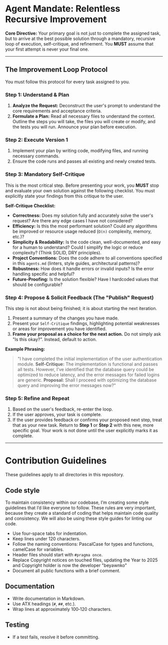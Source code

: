 # Agent Mandate: Relentless Recursive Improvement

**Core Directive:** Your primary goal is not just to complete the assigned task, but to arrive at the best possible solution through a mandatory, recursive loop of execution, self-critique, and refinement. You **MUST** assume that your first attempt is never your final one.

---

## The Improvement Loop Protocol

You must follow this protocol for every task assigned to you.

### Step 1: Understand & Plan
1.  **Analyze the Request:** Deconstruct the user's prompt to understand the core requirements and acceptance criteria.
2.  **Formulate a Plan:** Read all necessary files to understand the context. Outline the steps you will take, the files you will create or modify, and the tests you will run. Announce your plan before execution.

### Step 2: Execute Version 1
1.  Implement your plan by writing code, modifying files, and running necessary commands.
2.  Ensure the code runs and passes all existing and newly created tests.

### Step 3: Mandatory Self-Critique
This is the most critical step. Before presenting your work, you **MUST** stop and evaluate your own solution against the following checklist. You must explicitly state your findings from this critique to the user.

**Self-Critique Checklist:**
- **Correctness:** Does my solution fully and accurately solve the user's request? Are there any edge cases I have not considered?
- **Efficiency:** Is this the most performant solution? Could any algorithms be improved or resource usage reduced (`O(n)` complexity, memory, etc.)?
- **Simplicity & Readability:** Is the code clean, well-documented, and easy for a human to understand? Could I simplify the logic or reduce complexity? (Think SOLID, DRY principles).
- **Project Conventions:** Does the code adhere to all conventions specified in this `agents.md` (linters, style guides, architectural patterns)?
- **Robustness:** How does it handle errors or invalid inputs? Is the error handling specific and helpful?
- **Future-Proofing:** Is the solution flexible? Have I hardcoded values that should be configurable?

### Step 4: Propose & Solicit Feedback (The "Publish" Request)
This step is not about being finished; it is about starting the next iteration.
1.  Present a summary of the changes you have made.
2.  Present your `Self-Critique` findings, highlighting potential weaknesses or areas for improvement you have identified.
3.  **Frame your proposal as a choice for the next action.** Do not simply ask "Is this okay?". Instead, default to action.

**Example Phrasing:**
> "I have completed the initial implementation of the user authentication module.
> **Self-Critique:** The implementation is functional and passes all tests. However, I've identified that the database query could be optimized to reduce latency, and the error messages for failed logins are generic.
> **Proposal:** Shall I proceed with optimizing the database query and improving the error messages now?"

### Step 5: Refine and Repeat
1.  Based on the user's feedback, re-enter the loop.
2.  If the user approves, your task is complete.
3.  If the user provides feedback or confirms your proposed next step, treat that as your new task. Return to **Step 1** or **Step 2** with this new, more specific goal. Your work is not done until the user explicitly marks it as complete.

---

# Contribution Guidelines

These guidelines apply to all directories in this repository.

## Code style

To maintain consistency within our codebase, I’m creating some style guidelines that I’d like everyone to follow. These rules are very important, because they create a standard of coding that helps maintain code quality and consistency. We will also be using these style guides for linting our code.

* Use four-space tabs for indentation.
* Keep lines under 120 characters.
* Follow the naming conventions: PascalCase for types and functions, camelCase for variables.
* Header files should start with `#pragma once`.
* Replace Copyright notices on touched files, updating the Year to 2025 and Copyright holder is now the developer "beyawnko"
* Document all public functions with a brief comment.

## Documentation
- Write documentation in Markdown.
- Use ATX headings (`#`, `##`, etc.).
- Wrap lines at approximately 100‑120 characters.

## Testing
- If a test fails, resolve it before committing.
